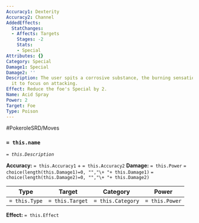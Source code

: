 ```yaml
---
Accuracy1: Dexterity
Accuracy2: Channel
AddedEffects:
  StatChanges:
  - Affects: Targets
    Stages: -2
    Stats:
    - Special
Attributes: {}
Category: Special
Damage1: Special
Damage2: ''
Description: The user spits a corrosive substance, the burning sensation doesn't allow
  it to focus on attacking.
Effect: Reduce the foe's Special by 2.
Name: Acid Spray
Power: 2
Target: Foe
Type: Poison
---
```


#PokeroleSRD/Moves

### `= this.name`
*`= this.Description`*

**Accuracy:** `= this.Accuracy1` + `= this.Accuracy2`
**Damage:** `= this.Power` `= choice(length(this.Damage1)=0, "","\+ "+ this.Damage1)` `= choice(length(this.Damage2)=0, "","\+ "+ this.Damage2)`

| Type          | Target          | Category          | Power          |
| ------------- | --------------- | ----------------  | -------------- |
| `= this.Type` | `= this.Target` | `= this.Category` | `= this.Power` | 

**Effect:** `= this.Effect`